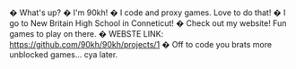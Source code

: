 � What's up?
� I'm 90kh!
� I code and proxy games. Love to do that!
� I go to New Britain High School in Conneticut!
� Check out my website! Fun games to play on there.
� WEBSTE LINK: https://github.com/90kh/90kh/projects/1
� Off to code you brats more unblocked games... cya later.
